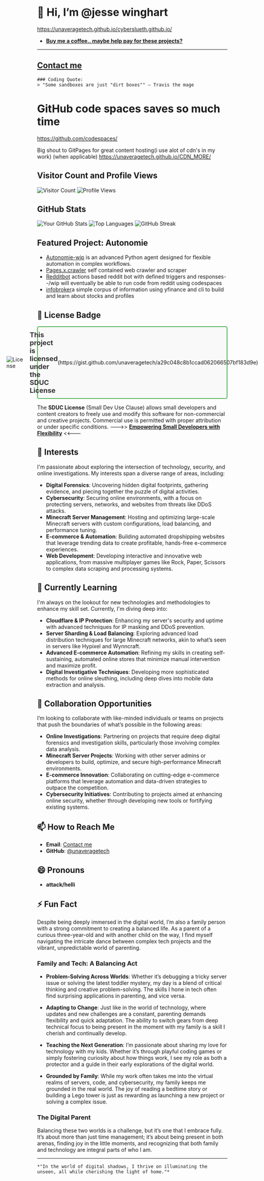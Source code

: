 # 👋 Hi, I’m @jesse winghart
https://unaveragetech.github.io/cyberslueth.github.io/

- **[Buy me a coffee.. maybe help pay for these projects?](https://www.paypal.com/donate/?hosted_button_id=2RXWCC28FJ79N)**

-----
[Contact me](https://formsubmit.co/el/sumuhu) 
-----

```
### Coding Quote:
> "Some sandboxes are just "dirt boxes"" — Travis the mage
```
# GitHub code spaces saves so much time 
https://github.com/codespaces/

Big shout to GitPages for great content hosting(i use alot of cdn's in my work) (when applicable)
https://unaveragetech.github.io/CDN_MORE/

## Visitor Count and Profile Views
![Visitor Count](https://visitor-badge.laobi.icu/badge?page_id=unaveragetech) 
![Profile Views](https://komarev.com/ghpvc/?username=unaveragetech)

## GitHub Stats
![Your GitHub Stats](https://github-readme-stats.vercel.app/api?username=unaveragetech&show_icons=true&theme=radical) 
![Top Languages](https://github-readme-stats.vercel.app/api/top-langs/?username=unaveragetech&layout=compact&theme=radical) 
![GitHub Streak](https://github-readme-streak-stats.herokuapp.com/?user=unaveragetech&theme=dark)

## Featured Project: Autonomie
- [Autonomie-wip](https://github.com/unaveragetech/autonomie) is an advanced Python agent designed for flexible automation in complex workflows.
- [Pages.x.crawler](https://github.com/unaveragetech/PagesXcrawler) self contained web crawler and scraper
- [Redditbot](https://github.com/unaveragetech/redditbot) actions based reddit bot with defined triggers and responses--/wip will eventually be able to run code from reddit using codespaces
- [infobroker](https://github.com/unaveragetech/Infobroker)a simple corpus of information using yfinance and cli to build and learn about stocks and profiles


## 📜 License Badge
<div style="display: flex; align-items: center; justify-content: center; padding: 10px; border: 2px solid #4CAF50; border-radius: 5px; background-color: #f9f9f9;">
    <img src="https://img.shields.io/badge/SDUC-GREEN.svg" alt="License" style="margin-right: 10px;">
    <span style="font-size: 18px; font-weight: bold; color: #333;">This project is licensed under the SDUC License</span> (https://gist.github.com/unaveragetech/a29c048c8b1ccad062066507bf183d9e)
</div>

The **SDUC License** (Small Dev Use Clause) allows small developers and content creators to freely use and modify this software for non-commercial and creative projects. Commercial use is permitted with proper attribution or under specific conditions.
  --->>   [**Empowering Small Developers with Flexibility**](https://gist.github.com/unaveragetech/a29c048c8b1ccad062066507bf183d9e)   <<---

## 👀 Interests

I'm passionate about exploring the intersection of technology, security, and online investigations. My interests span a diverse range of areas, including:

- **Digital Forensics**: Uncovering hidden digital footprints, gathering evidence, and piecing together the puzzle of digital activities.
- **Cybersecurity**: Securing online environments, with a focus on protecting servers, networks, and websites from threats like DDoS attacks.
- **Minecraft Server Management**: Hosting and optimizing large-scale Minecraft servers with custom configurations, load balancing, and performance tuning.
- **E-commerce & Automation**: Building automated dropshipping websites that leverage trending data to create profitable, hands-free e-commerce experiences.
- **Web Development**: Developing interactive and innovative web applications, from massive multiplayer games like Rock, Paper, Scissors to complex data scraping and processing systems.

## 🌱 Currently Learning

I'm always on the lookout for new technologies and methodologies to enhance my skill set. Currently, I'm diving deep into:

- **Cloudflare & IP Protection**: Enhancing my server's security and uptime with advanced techniques for IP masking and DDoS prevention.
- **Server Sharding & Load Balancing**: Exploring advanced load distribution techniques for large Minecraft networks, akin to what’s seen in servers like Hypixel and Wynncraft.
- **Advanced E-commerce Automation**: Refining my skills in creating self-sustaining, automated online stores that minimize manual intervention and maximize profit.
- **Digital Investigative Techniques**: Developing more sophisticated methods for online sleuthing, including deep dives into mobile data extraction and analysis.

## 💞️ Collaboration Opportunities

I’m looking to collaborate with like-minded individuals or teams on projects that push the boundaries of what’s possible in the following areas:

- **Online Investigations**: Partnering on projects that require deep digital forensics and investigation skills, particularly those involving complex data analysis.
- **Minecraft Server Projects**: Working with other server admins or developers to build, optimize, and secure high-performance Minecraft environments.
- **E-commerce Innovation**: Collaborating on cutting-edge e-commerce platforms that leverage automation and data-driven strategies to outpace the competition.
- **Cybersecurity Initiatives**: Contributing to projects aimed at enhancing online security, whether through developing new tools or fortifying existing systems.

## 📫 How to Reach Me

- **Email**: [Contact me](https://formsubmit.co/el/sumuhu) 
- **GitHub**: [@unaveragetech](https://github.com/unaveragetech)

## 😄 Pronouns

- **attack/helli**

## ⚡ Fun Fact

Despite being deeply immersed in the digital world, I’m also a family person with a strong commitment to creating a balanced life. As a parent of a curious three-year-old and with another child on the way, I find myself navigating the intricate dance between complex tech projects and the vibrant, unpredictable world of parenting. 

### Family and Tech: A Balancing Act

- **Problem-Solving Across Worlds**: Whether it’s debugging a tricky server issue or solving the latest toddler mystery, my day is a blend of critical thinking and creative problem-solving. The skills I hone in tech often find surprising applications in parenting, and vice versa.
  
- **Adapting to Change**: Just like in the world of technology, where updates and new challenges are a constant, parenting demands flexibility and quick adaptation. The ability to switch gears from deep technical focus to being present in the moment with my family is a skill I cherish and continually develop.

- **Teaching the Next Generation**: I’m passionate about sharing my love for technology with my kids. Whether it’s through playful coding games or simply fostering curiosity about how things work, I see my role as both a protector and a guide in their early explorations of the digital world.

- **Grounded by Family**: While my work often takes me into the virtual realms of servers, code, and cybersecurity, my family keeps me grounded in the real world. The joy of reading a bedtime story or building a Lego tower is just as rewarding as launching a new project or solving a complex issue.

### The Digital Parent

Balancing these two worlds is a challenge, but it’s one that I embrace fully. It’s about more than just time management; it’s about being present in both arenas, finding joy in the little moments, and recognizing that both family and technology are integral parts of who I am.

---
```
*"In the world of digital shadows, I thrive on illuminating the unseen, all while cherishing the light of home."*
```

